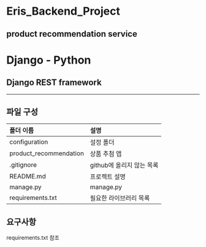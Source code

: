 Eris_Backend_Project
====================
product recommendation service
------------------------------ 
 
# Django - Python
##  Django REST framework
 

<hr/>
 
 
 ## 파일 구성

|폴더 이름 |설명                         |
|:--        |:--                          |
|configuration       |설정 폴더|
|product_recommendation       |상품 추첨 앱    | 
|.gitignore       |github에 올리지 않는 목록    |
|README.md    |프로젝트 설명 |
|manage.py     |manage.py  |
|requirements.txt     |필요한 라이브러리 목록  |

 
## 요구사항
requirements.txt 참조   